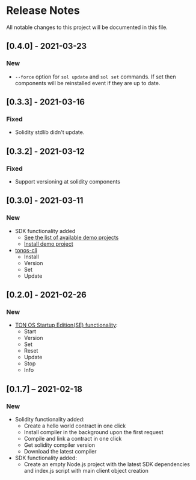 # Release Notes

All notable changes to this project will be documented in this file.

## [0.4.0] - 2021-03-23

### New

- `--force` option for `sol update` and `sol set` commands.
  If set then components will be reinstalled event if they are up to date.

## [0.3.3] - 2021-03-16

### Fixed
- Solidity stdlib didn't update.

## [0.3.2] - 2021-03-12

### Fixed
- Support versioning at solidity components

## [0.3.0] - 2021-03-11

### New
- SDK functionality added
  - [See the list of available demo projects](README.md#see-the-list-of-available-demo-projects)
  - [Install demo project](README.md#install-demo-project)
- [tonos-cli](README.md#tonos-cli)
  - Install
  - Version
  - Set
  - Update

## [0.2.0] - 2021-02-26

### New
- [TON OS Startup Edition(SE) functionality](https://github.com/tonlabs/tondev#ton-os-startup-editionse):
  - Start
  - Version
  - Set
  - Reset
  - Update
  - Stop
  - Info
## [0.1.7] – 2021-02-18

### New

- Solidity functionality added:
  - Create a hello world contract in one click
  - Install compiler in the background upon the first request
  - Compile and link a contract in one click
  - Get solidity compiler version
  - Download the latest compiler
- SDK functionality added:
  - Create an empty Node.js project with the latest SDK dependencies and index.js script with main client object creation
